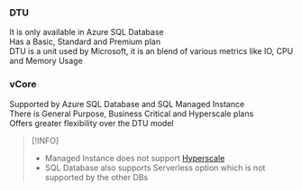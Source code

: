 ### DTU

It is only available in Azure SQL Database  
Has a Basic, Standard and Premium plan  
DTU is a unit used by Microsoft, it is an blend of various metrics like IO, CPU and Memory Usage

### vCore

Supported by Azure SQL Database and SQL Managed Instance  
There is General Purpose, Business Critical and Hyperscale plans  
Offers greater flexibility over the DTU model

 > [!INFO]
 > * Managed Instance does not support [Hyperscale](Hyperscale%20on%20Azure.md)
 > * SQL Database also supports Serverless option which is not supported by the other DBs
